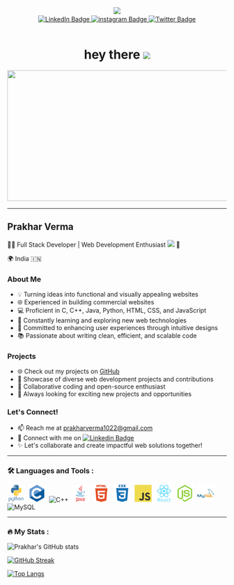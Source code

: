 <div id="header" align="center">
  <img src="https://media.giphy.com/media/M9gbBd9nbDrOTu1Mqx/giphy.gif" width="100"/>
</div>

<div id="badges" align="center">
  <a href="https://www.linkedin.com/in/rxi-prakharvrm/">
    <img src="https://img.shields.io/badge/LinkedIn-blue?style=for-the-badge&logo=linkedin&logoColor=white" alt="LinkedIn Badge"/>
  </a>
  <a href="https://www.instagram.com/rxi_prakharvrm">
    <img src="https://img.shields.io/badge/instagram-pink?style=for-the-badge&logo=instagram&logoColor=black" alt="instagram Badge"/>
  </a>
  <a href="https://twitter.com/rxi_prakharvrm">
    <img src="https://img.shields.io/badge/Twitter-blue?style=for-the-badge&logo=twitter&logoColor=white" alt="Twitter Badge"/>
  </a>
</div>

<div align="center">
    <img src="https://komarev.com/ghpvc/?username=rxi-prakharvrm&style=flat-square&color=blue" alt=""/>
</div>

<h1 align="center">
  hey there
  <img src="https://media.giphy.com/media/hvRJCLFzcasrR4ia7z/giphy.gif" width="30px"/>
</h1>

<div align="center">
  <img src="https://media.giphy.com/media/dWesBcTLavkZuG35MI/giphy.gif" width="600" height="300"/>
</div>

---

## Prakhar Verma

👨‍💻 Full Stack Developer | Web Development Enthusiast <img src="https://media.giphy.com/media/WUlplcMpOCEmTGBtBW/giphy.gif" width="30"> 🚀

🌍 India 🇮🇳

### About Me

- 💡 Turning ideas into functional and visually appealing websites
- 🌐 Experienced in building commercial websites
- 💻 Proficient in C, C++, Java, Python, HTML, CSS, and JavaScript
- 🚀 Constantly learning and exploring new web technologies
- 🌱 Committed to enhancing user experiences through intuitive designs
- 📚 Passionate about writing clean, efficient, and scalable code

### Projects

- 🌐 Check out my projects on [GitHub](https://github.com/rxi-prakharvrm?tab=repositories)
- 🚀 Showcase of diverse web development projects and contributions
- 📂 Collaborative coding and open-source enthusiast
- 🌟 Always looking for exciting new projects and opportunities

### Let's Connect!

- 📫 Reach me at prakharverma1022@gmail.com
- 🔗 Connect with me on [![Linkedin Badge](https://img.shields.io/badge/-Linkedin-blue?style=flat&logo=Linkedin&logoColor=white)](https://www.linkedin.com/in/rxi-prakharvrm/)
- ✨ Let's collaborate and create impactful web solutions together!

---

### :hammer_and_wrench: Languages and Tools :

<div>
  <img src="https://raw.githubusercontent.com/devicons/devicon/1119b9f84c0290e0f0b38982099a2bd027a48bf1/icons/python/python-original-wordmark.svg" title="Python" alt="Python" width="40" height="40"/>&nbsp;
  <img src="https://raw.githubusercontent.com/devicons/devicon/1119b9f84c0290e0f0b38982099a2bd027a48bf1/icons/c/c-original.svg" title="C" alt="C" width="40" height="40"/>&nbsp;
  <img src="https://raw.githubusercontent.com/isocpp/logos/64ef037049f87ac74875dbe72695e59118b52186/cpp_logo.svg" title="C++" alt="C++" width="40" height="40"/>&nbsp;
  <img src="https://raw.githubusercontent.com/devicons/devicon/1119b9f84c0290e0f0b38982099a2bd027a48bf1/icons/java/java-original-wordmark.svg" title="Java" alt="Java" width="40" height="40"/>&nbsp;
  <img src="https://raw.githubusercontent.com/devicons/devicon/1119b9f84c0290e0f0b38982099a2bd027a48bf1/icons/html5/html5-plain-wordmark.svg" title="HTML5" alt="HTML" width="40" height="40"/>&nbsp;
  <img src="https://raw.githubusercontent.com/devicons/devicon/1119b9f84c0290e0f0b38982099a2bd027a48bf1/icons/css3/css3-plain-wordmark.svg"  title="CSS3" alt="CSS" width="40" height="40"/>&nbsp;
  <img src="https://raw.githubusercontent.com/devicons/devicon/1119b9f84c0290e0f0b38982099a2bd027a48bf1/icons/javascript/javascript-original.svg" title="JavaScript" alt="JavaScript" width="40" height="40"/>&nbsp;
  <img src="https://raw.githubusercontent.com/devicons/devicon/1119b9f84c0290e0f0b38982099a2bd027a48bf1/icons/react/react-original-wordmark.svg" title="React" alt="React" width="40" height="40"/>&nbsp;
  <img src="https://raw.githubusercontent.com/devicons/devicon/1119b9f84c0290e0f0b38982099a2bd027a48bf1/icons/nodejs/nodejs-original.svg" title="NodeJS" alt="NodeJS" width="40" height="40"/>&nbsp;
  <img src="https://raw.githubusercontent.com/devicons/devicon/1119b9f84c0290e0f0b38982099a2bd027a48bf1/icons/mysql/mysql-original-wordmark.svg" title="MySQL"  alt="MySQL" width="40" height="40"/>&nbsp;
  <img src="https://upload.wikimedia.org/wikipedia/commons/thumb/3/3f/Git_icon.svg/97px-Git_icon.svg.png?20220905010122" title="MySQL"  alt="MySQL" width="40" height="40"/>&nbsp;
</div>

---

### :fire: My Stats :

![Prakhar's GitHub stats](https://github-readme-stats.vercel.app/api?username=rxi-prakharvrm&show_icons=true&theme=transparent)

[![GitHub Streak](http://github-readme-streak-stats.herokuapp.com?user=rxi-prakharvrm&theme=dark&background=000000)](https://git.io/streak-stats)

[![Top Langs](https://github-readme-stats.vercel.app/api/top-langs/?username=rxi-prakharvrm&layout=compact&theme=vision-friendly-dark)](https://github.com/anuraghazra/github-readme-stats)

